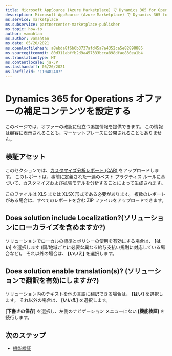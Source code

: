 ```yaml
---
title: Microsoft AppSource (Azure Marketplace) で Dynamics 365 for Operations オファーの補足コンテンツを設定する
description: Microsoft AppSource (Azure Marketplace) で Dynamics 365 for Operations オファーの補足コンテンツを設定します。
ms.service: marketplace
ms.subservice: partnercenter-marketplace-publisher
ms.topic: how-to
author: vamahtan
ms.author: vamahtan
ms.date: 05/20/2021
ms.openlocfilehash: a8ebda8f6b6b3737afd45a7a4352ca5e82898885
ms.sourcegitcommit: 80d311abffb2d9a457333bcca898dfae830ea1b4
ms.translationtype: HT
ms.contentlocale: ja-JP
ms.lasthandoff: 05/26/2021
ms.locfileid: "110482407"
---
```

# <a name="set-up-dynamics-365-for-operations-offer-supplemental-content"></a>Dynamics 365 for Operations オファーの補足コンテンツを設定する

このページでは、オファーの確認に役立つ追加情報を提供できます。 この情報は顧客に表示されることも、マーケットプレースに公開されることもありません。

## <a name="validation-assets"></a>検証アセット

このセクションでは、[カスタマイズ分析レポート (CAR)](/dynamics365/unified-operations/dev-itpro/dev-tools/customization-analysis-report) をアップロードします。 このレポートは、事前に定義された一連のベスト プラクティス ルールに基づいて、カスタマイズおよび拡張モデルを分析することによって生成されます。

このファイルは XLS または XLSX 形式である必要があります。 複数のレポートがある場合は、すべてのレポートを含む ZIP ファイルをアップロードできます。

## <a name="does-solution-include-localizations"></a>Does solution include Localization?\(ソリューションにローカライズを含めますか?\)

ソリューションでローカルの標準とポリシーの使用を有効にする場合は、 **[はい]** を選択します (国/地域ごとに必要な異なる給与支払い規則に対応している場合など)。 それ以外の場合は、 **[いいえ]** を選択します。

## <a name="does-solution-enable-translations"></a>Does solution enable translation(s)? (ソリューションで翻訳を有効にしますか?)

ソリューション内のテキストを他の言語に翻訳できる場合は、 **[はい]** を選択します。 それ以外の場合は、 **[いいえ]** を選択します。

**[下書きの保存]** を選択し、左側のナビゲーション メニューにない **[機能検証]** を続行します。

## <a name="next-steps"></a>次のステップ

- [機能検証](dynamics-365-operations-validation.md)
